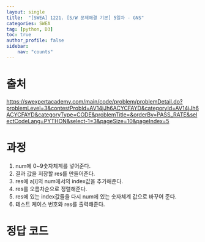 ```yaml
---
layout: single
title:  "[SWEA] 1221. [S/W 문제해결 기본] 5일차 - GNS"
categories: SWEA
tag: [python, D3]
toc: true
author_profile: false
sidebar:
    nav: "counts"
---
```


# 출처
<https://swexpertacademy.com/main/code/problem/problemDetail.do?problemLevel=3&contestProbId=AV14jJh6ACYCFAYD&categoryId=AV14jJh6ACYCFAYD&categoryType=CODE&problemTitle=&orderBy=PASS_RATE&selectCodeLang=PYTHON&select-1=3&pageSize=10&pageIndex=5>

  
  
# 과정
1. num에 0~9숫자체계를 넣어준다.
2. 결과 값을 저장할 res를 만들어준다.
3. res에 a[i]의 num에서의 index값을 추가해준다.
4. res를 오름차순으로 정렬해준다.
5. res에 있는 index값들을 다시 num에 있는 숫자체계 값으로 바꾸어 준다.
6. 테스트 케이스 번호와 res를 출력해준다.






# 정답 코드
<script src="https://gist.github.com/kghees/2fdf157a8758b340f837c93b45e24e52.js"></script>